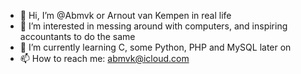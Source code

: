 - 👋 Hi, I’m @Abmvk or Arnout van Kempen in real life
- 👀 I’m interested in messing around with computers, and inspiring accountants to do the same
- 🌱 I’m currently learning C, some Python, PHP and MySQL later on
- 📫 How to reach me: abmvk@icloud.com

<!---
Abmvk/Abmvk is a ✨ special ✨ repository because its `README.md` (this file) appears on your GitHub profile.
You can click the Preview link to take a look at your changes.
--->
